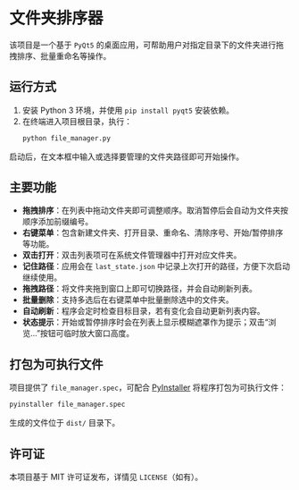 # 文件夹排序器

该项目是一个基于 `PyQt5` 的桌面应用，可帮助用户对指定目录下的文件夹进行拖拽排序、批量重命名等操作。

## 运行方式

1. 安装 Python 3 环境，并使用 `pip install pyqt5` 安装依赖。
2. 在终端进入项目根目录，执行：
   ```bash
   python file_manager.py
   ```

启动后，在文本框中输入或选择要管理的文件夹路径即可开始操作。

## 主要功能

- **拖拽排序**：在列表中拖动文件夹即可调整顺序。取消暂停后会自动为文件夹按顺序添加前缀编号。
- **右键菜单**：包含新建文件夹、打开目录、重命名、清除序号、开始/暂停排序等功能。
- **双击打开**：双击列表项可在系统文件管理器中打开对应文件夹。
- **记住路径**：应用会在 `last_state.json` 中记录上次打开的路径，方便下次启动继续使用。
- **拖拽路径**：将文件夹拖到窗口上即可切换路径，并会自动刷新列表。
- **批量删除**：支持多选后在右键菜单中批量删除选中的文件夹。
- **自动刷新**：程序会定时检查目标目录，若有变化会自动更新列表内容。
- **状态提示**：开始或暂停排序时会在列表上显示模糊遮罩作为提示；双击“浏览...”按钮可临时放大窗口高度。

## 打包为可执行文件

项目提供了 `file_manager.spec`，可配合 [PyInstaller](https://pyinstaller.org/) 将程序打包为可执行文件：

```bash
pyinstaller file_manager.spec
```

生成的文件位于 `dist/` 目录下。

## 许可证

本项目基于 MIT 许可证发布，详情见 `LICENSE`（如有）。

